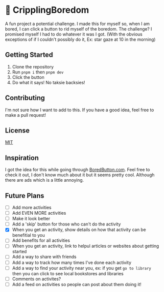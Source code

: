 # :yawning_face: CripplingBoredom

A fun project a potential challenge. I made this for myself so, when I am bored, I can click a button to rid myself of the boredom. The challenge? I promised myself I had to do whatever it was I got. (With the obvious exceptions of if I couldn't possibly do it, Ex: star gaze at 10 in the morning)

## Getting Started

1. Clone the repository
2. Run `pnpm i` then `pnpm dev`
3. Click the button
4. Do what it says! No taksie backsies!

## Contributing

I'm not sure how I want to add to this. If you have a good idea, feel free to make a pull request!

## License

[MIT](https://opensource.org/license/mit)

## Inspiration

I got the idea for this while going through [BoredButton.com](https://boredbutton.com). Feel free to check it out, I don't know much about it but it seems pretty cool. Although there are ads which is a little annoying.

## Future Plans

- [ ] Add more activities
- [ ] Add EVEN MORE activities
- [ ] Make it look better
- [ ] Add a 'skip' button for those who can't do the activity
- [x] When you get an activity, show details on how that activity can be benefitial to you
- [ ] Add benefits for all activities
- [ ] When you get an activity, link to helpul articles or websites about getting started
- [ ] Add a way to share with friends
- [ ] Add a way to track how many times I've done each activity
- [ ] Add a way to find your activity near you, ex: if you get `go to library` then you can click to see local bookstores and libraries
- [ ] Comments on activites?
- [ ] Add a feed on activities so people can post about them doing it!
